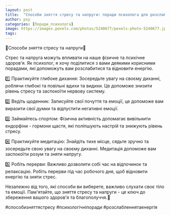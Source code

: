 ```yaml
---
layout: post
title:  "Способи зняття стресу та напруги: поради психолога для розслаблення та відновлення енергії."
author: psy
categories: [Поради_психолога]
image: https://images.pexels.com/photos/5240677/pexels-photo-5240677.jpeg?auto=compress&cs=tinysrgb&fit=crop&h=627&w=1200
tags: 
---
```


🌿Способи зняття стресу та напруги🌿

Стрес та напруга можуть впливати на наше фізичне та психічне здоров'я. Як психолог, я хочу поділитися з вами деякими корисними порадами, які допоможуть вам розслабитися та відновити енергію.

1️⃣ Практикуйте глибоке дихання: Зосередьте увагу на своєму диханні, роблячи глибокі та повільні вдихи та видихи. Це допоможе знизити рівень стресу та заспокоїти нервову систему.

2️⃣ Ведіть щоденник: Записуйте свої почуття та емоції, це допоможе вам виразити свої думки та відпустити негативні емоції.

3️⃣ Займайтесь спортом: Фізична активність допомагає вивільнити ендорфіни - гормони щастя, які поліпшують настрій та знижують рівень стресу.

4️⃣ Практикуйте медитацію: Знайдіть тихе місце, сядьте зручно та зосередьте свою увагу на своєму диханні. Медитація допоможе вам заспокоїти розум та зняти напругу.

5️⃣ Робіть перерви: Важливо дозволити собі час на відпочинок та релаксацію. Робіть перерви під час робочого дня, щоб відновити енергію та зняти стрес.

Незалежно від того, які способи ви виберете, важливо слухати своє тіло та емоції. Пам'ятайте, що зняття стресу та напруги - це ключ до збереження вашого здоров'я та благополуччя.🌸

#способизняттястресу #психологічніпоради #розслабленнятаенергія



